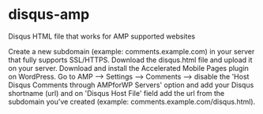 # disqus-amp
Disqus HTML file that works for AMP supported websites

Create a new subdomain (example: comments.example.com) in your server that fully supports SSL/HTTPS.
Download the disqus.html file and upload it on your server.
Download and install the Accelerated Mobile Pages plugin on WordPress.
Go to AMP --> Settings --> Comments --> disable the 'Host Disqus Comments through AMPforWP Servers' option and add your Disqus shortname
(url) and on 'Disqus Host File' field add the url from the subdomain you've created (example: comments.example.com/disqus.html).
